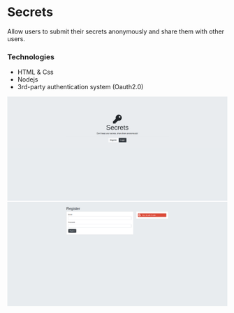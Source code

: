 # Secrets
Allow users to submit their secrets anonymously and share them with other users.

### Technologies
  - HTML & Css
  - Nodejs
  - 3rd-party authentication system (Oauth2.0)

<img src="homepage.png" />
<img src="registerPage.png" />
